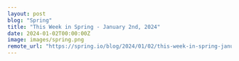 ```yaml
---
layout: post
blog: "Spring"
title: "This Week in Spring - January 2nd, 2024"
date: 2024-01-02T00:00:00Z
image: images/spring.png
remote_url: "https://spring.io/blog/2024/01/02/this-week-in-spring-january-1st-2024"
---
```

